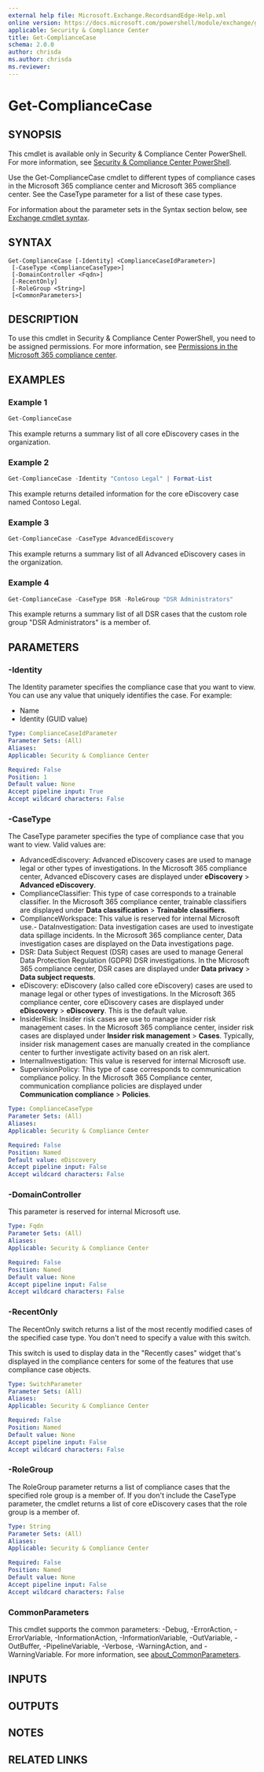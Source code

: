 ```yaml
---
external help file: Microsoft.Exchange.RecordsandEdge-Help.xml
online version: https://docs.microsoft.com/powershell/module/exchange/get-compliancecase
applicable: Security & Compliance Center
title: Get-ComplianceCase
schema: 2.0.0
author: chrisda
ms.author: chrisda
ms.reviewer:
---
```


# Get-ComplianceCase

## SYNOPSIS
This cmdlet is available only in Security & Compliance Center PowerShell. For more information, see [Security & Compliance Center PowerShell](https://docs.microsoft.com/powershell/exchange/scc-powershell).

Use the Get-ComplianceCase cmdlet to different types of compliance cases in the Microsoft 365 compliance center and Microsoft 365 compliance center. See the CaseType parameter for a list of these case types.

For information about the parameter sets in the Syntax section below, see [Exchange cmdlet syntax](https://docs.microsoft.com/powershell/exchange/exchange-cmdlet-syntax).

## SYNTAX

```
Get-ComplianceCase [-Identity] <ComplianceCaseIdParameter>]
 [-CaseType <ComplianceCaseType>]
 [-DomainController <Fqdn>]
 [-RecentOnly]
 [-RoleGroup <String>]
 [<CommonParameters>]
```

## DESCRIPTION
To use this cmdlet in Security & Compliance Center PowerShell, you need to be assigned permissions. For more information, see [Permissions in the Microsoft 365 compliance center](https://docs.microsoft.com/microsoft-365/compliance/microsoft-365-compliance-center-permissions).

## EXAMPLES

### Example 1
```powershell
Get-ComplianceCase
```

This example returns a summary list of all core eDiscovery cases in the organization.

### Example 2
```powershell
Get-ComplianceCase -Identity "Contoso Legal" | Format-List
```

This example returns detailed information for the core eDiscovery case named Contoso Legal.

### Example 3
```powershell
Get-ComplianceCase -CaseType AdvancedEdiscovery
```

This example returns a summary list of all Advanced eDiscovery cases in the organization.

### Example 4
```powershell
Get-ComplianceCase -CaseType DSR -RoleGroup "DSR Administrators"
```

This example returns a summary list of all DSR cases that the custom role group "DSR Administrators" is a member of.

## PARAMETERS

### -Identity
The Identity parameter specifies the compliance case that you want to view. You can use any value that uniquely identifies the case. For example:

- Name
- Identity (GUID value)

```yaml
Type: ComplianceCaseIdParameter
Parameter Sets: (All)
Aliases:
Applicable: Security & Compliance Center

Required: False
Position: 1
Default value: None
Accept pipeline input: True
Accept wildcard characters: False
```

### -CaseType
The CaseType parameter specifies the type of compliance case that you want to view. Valid values are:

- AdvancedEdiscovery: Advanced eDiscovery cases are used to manage legal or other types of investigations. In the Microsoft 365 compliance center, Advanced eDiscovery cases are displayed under **eDiscovery** \> **Advanced eDiscovery**.
- ComplianceClassifier: This type of case corresponds to a trainable classifier. In the Microsoft 365 compliance center, trainable classifiers are displayed under **Data classification** \> **Trainable classifiers**.
- ComplianceWorkspace: This value is reserved for internal Microsoft use.- DataInvestigation: Data investigation cases are used to investigate data spillage incidents. In the Microsoft 365 compliance center, Data investigation cases are displayed on the Data investigations page.
- DSR: Data Subject Request (DSR) cases are used to manage General Data Protection Regulation (GDPR) DSR investigations. In the Microsoft 365 compliance center, DSR cases are displayed under **Data privacy** \> **Data subject requests**.
- eDiscovery: eDiscovery (also called core eDiscovery) cases are used to manage legal or other types of investigations. In the Microsoft 365 compliance center, core eDiscovery cases are displayed under **eDiscovery** \> **eDiscovery**. This is the default value.
- InsiderRisk: Insider risk cases are use to manage insider risk management cases. In the Microsoft 365 compliance center, insider risk cases are displayed under **Insider risk management** \> **Cases**. Typically, insider risk management cases are manually created in the compliance center to further investigate activity based on an risk alert.
- InternalInvestigation: This value is reserved for internal Microsoft use.
- SupervisionPolicy: This type of case corresponds to communication compliance policy. In the Microsoft 365 Compliance center, communication compliance policies are displayed under **Communication compliance** \> **Policies**.

```yaml
Type: ComplianceCaseType
Parameter Sets: (All)
Aliases:
Applicable: Security & Compliance Center

Required: False
Position: Named
Default value: eDiscovery
Accept pipeline input: False
Accept wildcard characters: False
```

### -DomainController
This parameter is reserved for internal Microsoft use.

```yaml
Type: Fqdn
Parameter Sets: (All)
Aliases:
Applicable: Security & Compliance Center

Required: False
Position: Named
Default value: None
Accept pipeline input: False
Accept wildcard characters: False
```

### -RecentOnly
The RecentOnly switch returns a list of the most recently modified cases of the specified case type. You don't need to specify a value with this switch.

This switch is used to display data in the "Recently cases" widget that's displayed in the compliance centers for some of the features that use compliance case objects.

```yaml
Type: SwitchParameter
Parameter Sets: (All)
Aliases:
Applicable: Security & Compliance Center

Required: False
Position: Named
Default value: None
Accept pipeline input: False
Accept wildcard characters: False
```

### -RoleGroup
The RoleGroup parameter returns a list of compliance cases that the specified role group is a member of. If you don't include the CaseType parameter, the cmdlet returns a list of core eDiscovery cases that the role group is a member of.

```yaml
Type: String
Parameter Sets: (All)
Aliases:
Applicable: Security & Compliance Center

Required: False
Position: Named
Default value: None
Accept pipeline input: False
Accept wildcard characters: False
```

### CommonParameters
This cmdlet supports the common parameters: -Debug, -ErrorAction, -ErrorVariable, -InformationAction, -InformationVariable, -OutVariable, -OutBuffer, -PipelineVariable, -Verbose, -WarningAction, and -WarningVariable. For more information, see [about_CommonParameters](https://go.microsoft.com/fwlink/p/?LinkID=113216).

## INPUTS

###  

## OUTPUTS

###  

## NOTES

## RELATED LINKS
